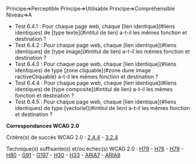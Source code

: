 Principe=>Perceptible
Principe=>Utilisable
Principe=>Compréhensible
Niveau=>A

*   Test 6.4.1 : Pour chaque page web, chaque [lien identique](#liens identiques) de [type texte](#intitul de lien) a-t-il les mêmes fonction et destination ?
*   Test 6.4.2 : Pour chaque page web, chaque [lien identique](#liens identiques) de [type image](#intitul de lien) a-t-il les mêmes fonction et destination ?
*   Test 6.4.3 : Pour chaque page web, chaque [lien identique](#liens identiques) de type [zone cliquable](#zone dune image ractiveCliquable) a-t-il les mêmes fonction et destination ?
*   Test 6.4.4 : Pour chaque page web, chaque [lien identique](#liens identiques) de [type composite](#intitul de lien) a-t-il les mêmes fonction et destination ?
*   Test 6.4.5 : Pour chaque page web, chaque [lien identique](#liens identiques) de type [vectoriel](#intitul de lien) a-t-il les mêmes fonction et destination ?

**Correspondances WCAG 2.0**

Critère(s) de succès WCAG 2.0 : [2.4.4](http://www.w3.org/Translations/WCAG20-fr/#navigation-mechanisms-refs) - [3.2.4](http://www.w3.org/Translations/WCAG20-fr/#consistent-behavior-consistent-functionality)

Technique(s) suffisante(s) et/ou échec(s) WCAG 2.0 : [H79](http://www.w3.org/TR/WCAG-TECHS/H79.html) - [H78](http://www.w3.org/TR/WCAG-TECHS/H78.html) - [H79](http://www.w3.org/TR/WCAG-TECHS/H79.html) - [H80](http://www.w3.org/TR/WCAG-TECHS/H80.html) - [G91](http://www.w3.org/TR/WCAG-TECHS/G91.html) - [G197](http://www.w3.org/TR/WCAG-TECHS/G197.html) - [H30](http://www.w3.org/TR/WCAG-TECHS/H30.html) - [H33](http://www.w3.org/TR/WCAG-TECHS/H33.html) - [ARIA7](http://www.w3.org/TR/WCAG-TECHS/ARIA7.html) - [ARIA8](http://www.w3.org/TR/WCAG-TECHS/ARIA8.html)
